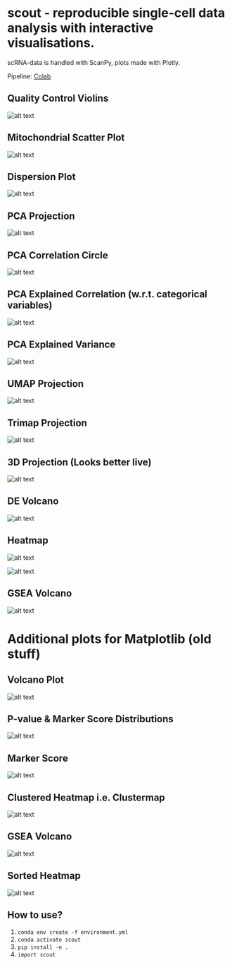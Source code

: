 # scout - reproducible single-cell data analysis with interactive visualisations.

scRNA-data is handled with ScanPy, plots made with Plotly.

Pipeline: [Colab](https://colab.research.google.com/drive/1qSTiDNZSUnKlgyuTNfLeLR9TIGKJY1cp?usp=sharing)

## Quality Control Violins
![alt text](https://github.com/lutrarutra/scout/blob/main/figures/qc_violin.png?raw=true)

## Mitochondrial Scatter Plot
![alt text](https://github.com/lutrarutra/scout/blob/main/figures/mt_plot.png?raw=true)

## Dispersion Plot
![alt text](https://github.com/lutrarutra/scout/blob/main/figures/dispersion_plot.png?raw=true)

## PCA Projection
![alt text](https://github.com/lutrarutra/scout/blob/main/figures/pca_projection_plot.png?raw=true)

## PCA Correlation Circle
![alt text](https://github.com/lutrarutra/scout/blob/main/figures/pca_corr_circle.png?raw=true)

## PCA Explained Correlation (w.r.t. categorical variables)
![alt text](https://github.com/lutrarutra/scout/blob/main/figures/pca_explain_corr.png?raw=true)

## PCA Explained Variance
![alt text](https://github.com/lutrarutra/scout/blob/main/figures/pca_explain_var.png?raw=true)

## UMAP Projection
![alt text](https://github.com/lutrarutra/scout/blob/main/figures/umap_projection.png?raw=true)

## Trimap Projection
![alt text](https://github.com/lutrarutra/scout/blob/main/figures/trimap_projection.png?raw=true)

## 3D Projection (Looks better live)
![alt text](https://github.com/lutrarutra/scout/blob/main/figures/trimap_3d_projection.png?raw=true)

## DE Volcano
![alt text](https://github.com/lutrarutra/scout/blob/main/figures/de_volcano.png?raw=true)

## Heatmap
![alt text](https://github.com/lutrarutra/scout/blob/main/figures/heatmap1.png?raw=true)

![alt text](https://github.com/lutrarutra/scout/blob/main/figures/heatmap2.png?raw=true)

## GSEA Volcano
![alt text](https://github.com/lutrarutra/scout/blob/main/figures/gsea_volcano.png?raw=true)


# Additional plots for Matplotlib (old stuff)

## Volcano Plot
![alt text](https://github.com/lutrarutra/scout/blob/main/figures/matplotlib/volcano.png?raw=true)

## P-value & Marker Score Distributions
![alt text](https://github.com/lutrarutra/scout/blob/main/figures/matplotlib/score_distributions.png?raw=true)

## Marker Score
![alt text](https://github.com/lutrarutra/scout/blob/main/figures/matplotlib/scores.png?raw=true)

## Clustered Heatmap i.e. Clustermap
![alt text](https://github.com/lutrarutra/scout/blob/main/figures/matplotlib/clustermap.png?raw=true)

## GSEA Volcano
![alt text](https://github.com/lutrarutra/scout/blob/main/figures/matplotlib/gsea_volcano.png?raw=true)

## Sorted Heatmap
![alt text](https://github.com/lutrarutra/scout/blob/main/figures/matplotlib/heatmap.png?raw=true)

## How to use?
  1. `conda env create -f environment.yml`
  2. `conda activate scout`
  3. `pip install -e .`
  4. `import scout`
